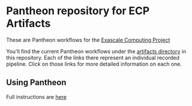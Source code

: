 # Pantheon repository for ECP Artifacts

These are Pantheon workflows for the [Exascale Computing Project](https://www.exascaleproject.org)

You'll find the current Pantheon workflows under the [artifacts directory](https://github.com/pantheonscience/ECP-Artifacts/tree/master/artifacts) in this repository. Each of the links there represent an individual recorded pipeline. Click on those links for more detailed information on each one.

## Using Pantheon

Full instructions are [here](usage.md)
